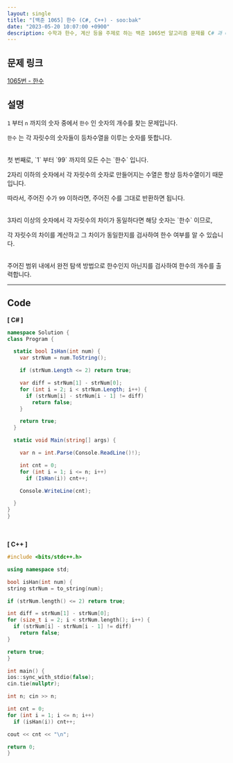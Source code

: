 ```yaml
---
layout: single
title: "[백준 1065] 한수 (C#, C++) - soo:bak"
date: "2023-05-20 10:07:00 +0900"
description: 수학과 한수, 계산 등을 주제로 하는 백준 1065번 알고리즘 문제를 C# 과 C++ 로 풀이 및 해설
---
```


## 문제 링크
  [1065번 - 한수](https://www.acmicpc.net/problem/1065)

## 설명
`1` 부터 `n` 까지의 숫자 중에서 `한수` 인 숫자의 개수를 찾는 문제입니다. <br>

`한수` 는 각 자릿수의 숫자들이 등차수열을 이루는 숫자를 뜻합니다. <br>

<br>
첫 번째로, `1` 부터 `99` 까지의 모든 수는 `한수` 입니다.<br>

2자리 이하의 숫자에서 각 자릿수의 숫자로 만들어지는 수열은 항상 등차수열이기 때문입니다.<br>

따라서, 주어진 수가 `99` 이하라면, 주어진 수를 그대로 반환하면 됩니다. <br>

<br>
3자리 이상의 숫자에서 각 자릿수의 차이가 동일하다면 해당 숫자는 `한수` 이므로, <br>

각 자릿수의 차이를 계산하고 그 차이가 동일한지를 검사하여 한수 여부를 알 수 있습니다. <br>

<br>
주어진 범위 내에서 완전 탐색 방법으로 한수인지 아닌지를 검사하여 한수의 개수를 출력합니다. <br>

- - -

## Code
<b>[ C# ] </b>
<br>

  ```c#
namespace Solution {
  class Program {

    static bool IsHan(int num) {
      var strNum = num.ToString();

      if (strNum.Length <= 2) return true;

      var diff = strNum[1] - strNum[0];
      for (int i = 2; i < strNum.Length; i++) {
        if (strNum[i] - strNum[i - 1] != diff)
          return false;
      }

      return true;
    }

    static void Main(string[] args) {

      var n = int.Parse(Console.ReadLine()!);

      int cnt = 0;
      for (int i = 1; i <= n; i++)
        if (IsHan(i)) cnt++;

      Console.WriteLine(cnt);

    }
  }
}
  ```
<br><br>
<b>[ C++ ] </b>
<br>

  ```c++
#include <bits/stdc++.h>

using namespace std;

bool isHan(int num) {
  string strNum = to_string(num);

  if (strNum.length() <= 2) return true;

  int diff = strNum[1] - strNum[0];
  for (size_t i = 2; i < strNum.length(); i++) {
    if (strNum[i] - strNum[i - 1] != diff)
      return false;
  }

  return true;
}

int main() {
  ios::sync_with_stdio(false);
  cin.tie(nullptr);

  int n; cin >> n;

  int cnt = 0;
  for (int i = 1; i <= n; i++)
    if (isHan(i)) cnt++;

  cout << cnt << "\n";

  return 0;
}
  ```

